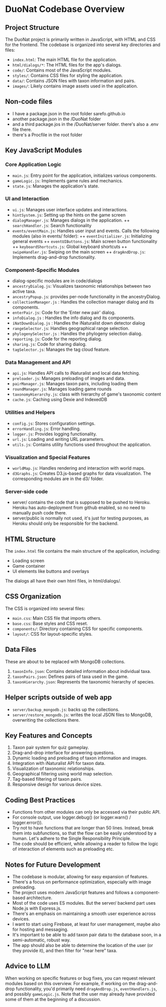 # DuoNat Codebase Overview

## Project Structure

The DuoNat project is primarily written in JavaScript, with HTML and CSS for the frontend. The codebase is organized into several key directories and files:

- `index.html`: The main HTML file for the application.
- `html/dialogs/*`: The HTML files for the app's dialogs. 
- `code/`: Contains most of the JavaScript modules.
- `styles/`: Contains CSS files for styling the application.
- `data/`: Contains JSON files with taxon information and pairs.
- `images/`: Likely contains image assets used in the application.

## Non-code files
+ I have a package.json in the root folder sarefo.github.io
+ another package.json in the /DuoNat folder
+ and a third package.jos in the /DuoNat/server folder. there's also a .env file there.
+ there's a Procfile in the root folder

## Key JavaScript Modules

### Core Application Logic

+ `main.js`: Entry point for the application, initializes various components.
+ `gameLogic.js`: Implements game rules and mechanics.
+ `state.js`: Manages the application's state.

### UI and Interaction

+ `ui.js`: Manages user interface updates and interactions.
+ `hintSystem.js`: Setting up the hints on the game screen
+ `dialogManager.js`: Manages dialogs in the application.
++ `searchHandler.js`: Search functionality
+ `events/eventMain.js`: Handles user input and events. Calls the following modules (also in events/ folder):
++ `eventInitializer.js`: Initializing general events
++ `eventUIButtons.js`: Main screen button functionality
++ `keyboardShortcuts.js`: Global keyboard shortcuts
++ `swipeHandler.js`: Swiping on the main screen
++ `dragAndDrop.js`: Implements drag-and-drop functionality.

### Component-Specific Modules

+ dialog-specific modules are in code/dialogs
+ `ancestryDialog.js`: Visualizes taxonomic relationships between two active taxa.
+ `ancestryPopup.js`: provides per-node functionality in the ancestryDialog.
+ `collectionManager.js` : Handles the collection manager dialog and its components.
+ `enterPair.js`: Code for the 'Enter new pair' dialog.
+ `infoDialog.js` : Handles the info dialog and its components.
+ `iNatDownDialog.js` : Handles the iNaturalist down detector dialog
+ `rangeSelector.js`: Handles geographical range selection.
+ `phylogenySelector.js` : Handles the phylogeny selection dialog.
+ `reporting.js`: Code for the reporting dialog.
+ `sharing.js`: Code for sharing dialog.
+ `tagSelector.js`: Manages the tag cloud feature.

### Data Management and API

+ `api.js`: Handles API calls to iNaturalist and local data fetching.
+ `preloader.js`: Manages preloading of images and data.
+ `pairManager.js`: Manages taxon pairs, including loading them
+ `roundManager.js`: Manages loading game rounds
+ `taxonomyHierarchy.js`: class with hierarchy of game's taxonomic content
+ `cache.js`: Caching using Dexie and IndexedDB

### Utilities and Helpers

+ `config.js`: Stores configuration settings.
+ `errorHandling.js`: Error handling.
+ `logger.js`: Provides logging functionality.
+ `url.js`: Loading and writing URL parameters.
+ `utils.js`: Contains utility functions used throughout the application.

### Visualization and Special Features

+ `worldMap.js`: Handles rendering and interaction with world maps.
+ `d3Graphs.js`: Creates D3.js-based graphs for data visualization. The corresponding modules are in the d3/ folder.

### Server-side code
+ server/ contains the code that is supposed to be pushed to Heroku. Heroku has auto-deployment from github enabled, so no need to manually push code there.
+ server/public is normally not used, it's just for testing purposes, as Heroku should only be responsible for the backend.

## HTML Structure

The `index.html` file contains the main structure of the application, including:

- Loading screen
- Game container
- UI elements like buttons and overlays

The dialogs all have their own html files, in html/dialogs/.

## CSS Organization

The CSS is organized into several files:

- `main.css`: Main CSS file that imports others.
- `base.css`: Base styles and CSS reset.
- `components/`: Directory containing CSS for specific components.
- `layout/`: CSS for layout-specific styles.

## Data Files
These are about to be replaced with MongoDB collections.
1. `taxonInfo.json`: Contains detailed information about individual taxa.
2. `taxonPairs.json`: Defines pairs of taxa used in the game.
3. `taxonHierarchy.json`: Represents the taxonomic hierarchy of species.

## Helper scripts outside of web app
- `server/backup_mongodb.js`: backs up the collections.
- `server/restore_mongodb.js`: writes the local JSON files to MongoDB, overwriting the collections there.

## Key Features and Concepts

1. Taxon pair system for quiz gameplay.
2. Drag-and-drop interface for answering questions.
3. Dynamic loading and preloading of taxon information and images.
4. Integration with iNaturalist API for taxon data.
5. Visualization of taxonomic relationships.
6. Geographical filtering using world map selection.
7. Tag-based filtering of taxon pairs.
8. Responsive design for various device sizes.

## Coding Best Practices

- Functions from other modules can only be accessed via their public API.
- For console output, use logger.debug() (or logger.warn() / logger.error()).
- Try not to have functions that are longer than 50 lines. Instead, break them into subfunctions, so that the flow can be easily understood by a human. Let's adhere to the Single Responsibility Principle.
- The code should be efficient, while allowing a reader to follow the logic of interaction of elements such as preloading etc.

## Notes for Future Development

- The codebase is modular, allowing for easy expansion of features.
- There's a focus on performance optimization, especially with image preloading.
- The project uses modern JavaScript features and follows a component-based architecture.
- Most of the code uses ES modules. But the server/ backend part uses Node.js with Express.js.
- There's an emphasis on maintaining a smooth user experience across devices.
- I want to start using Firebase, at least for user management, maybe also for hosting and messaging.
- It's important to be able to add taxon pair data to the database soon, in a semi-automatic, robust way.
- The app should also be able to determine the location of the user (or they provide it), and then filter for "near here" taxa.

## Advice to LLM
When working on specific features or bug fixes, you can request relevant modules based on this overview. For example, if working on the drag-and-drop functionality, you'd primarily need `dragAndDrop.js`, `eventHandlers.js`, and possibly `gameLogic.js`. Note that the user may already have provided some of them at the beginning of a discussion.
